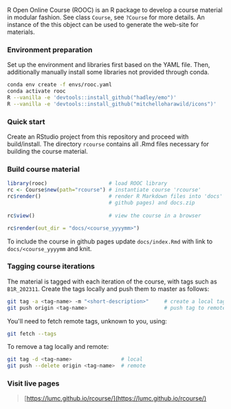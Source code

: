R Open Online Course (ROOC) is an R package to develop a course material in modular fashion. See class `Course`, see  `?Course` for more details. An instance of the this object can be used to generate the web-site for materials. 

### Environment preparation

Set up the environment and libraries first based on the YAML file. Then, additionally manually install some libraries not provided through conda.

```bash
conda env create -f envs/rooc.yaml
conda activate rooc
R --vanilla -e 'devtools::install_github("hadley/emo")'
R --vanilla -e 'devtools::install_github("mitchelloharawild/icons")'
```

### Quick start

Create an RStudio project from this repository and proceed with build/install. The directory `rcourse` contains all .Rmd files necessary for building the course material. 

### Build course material

```r
library(rooc)                    # load ROOC library
rc <- Course$new(path="rcourse") # instantiate course 'rcourse'
rc$render()                      # render R Markdown files into 'docs' folder (conform 
                                 # github pages) and docs.zip    
                                   
rc$view()                        # view the course in a browser

rc$render(out_dir = "docs/<course_yyyymm>")
```

To include the course in github pages update `docs/index.Rmd` with link to `docs/<course_yyyymm` and knit.

### Tagging course iterations

The material  is tagged with each iteration of the course, with tags such as `B1R_202311`. Create the tags locally and push them to master as follows:    

```zsh
git tag -a <tag-name> -m "<short-description>"     # create a local tag
git push origin <tag-name>                         # push tag to remote
```

You'll need to fetch remote tags, unknown to you, using:

```zsh
git fetch --tags
```

To remove a tag locally and remote:

```zsh
git tag -d <tag-name>                # local
git push --delete origin <tag-name>  # remote

```


### Visit live pages

> [https://lumc.github.io/rcourse/](https://lumc.github.io/rcourse/)

